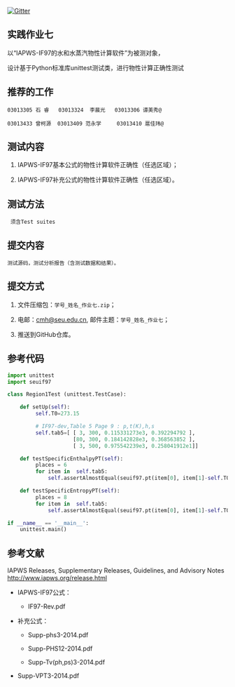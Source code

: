 
[![Gitter](https://badges.gitter.im/Py03013052/Students2016.svg)](https://gitter.im/Py03013052/Students2016?utm_source=badge&utm_medium=badge&utm_campaign=pr-badge)

## 实践作业七

以“IAPWS-IF97的水和水蒸汽物性计算软件”为被测对象，

 设计基于Python标准库unittest测试类，进行物性计算正确性测试

## 推荐的工作


    03013305 石 睿   03013324  李晨光   03013306 谭美秀@ 
    
    03013433 曾柯源  03013409 范永学     03013410 扈佳玮@

## 测试内容

1.	IAPWS-IF97基本公式的物性计算软件正确性（任选区域）；

2.	IAPWS-IF97补充公式的物性计算软件正确性（任选区域）。

## 测试方法

     须含Test suites
   
## 提交内容

    测试源码，测试分析报告（含测试数据和结果）。

## 提交方式

1. 文件压缩包：`学号_姓名_作业七.zip`；

2. 电邮：cmh@seu.edu.cn, 邮件主题：`学号_姓名_作业七`；

3. 推送到GitHub仓库。

## 参考代码

```python
import unittest
import seuif97

class Region1Test (unittest.TestCase):

    def setUp(self):
         self.T0=273.15

         # IF97-dev,Table 5 Page 9 : p,t(K),h,s
         self.tab5=[ [ 3, 300, 0.115331273e3, 0.392294792 ],
                     [80, 300, 0.184142828e3, 0.368563852 ],
                     [ 3, 500, 0.975542239e3, 0.258041912e1]]

    def testSpecificEnthalpyPT(self):
         places = 6
         for item in  self.tab5:
             self.assertAlmostEqual(seuif97.pt(item[0], item[1]-self.T0,4),item[2],places)

    def testSpecificEntropyPT(self):
         places = 8
         for item in  self.tab5:
             self.assertAlmostEqual(seuif97.pt(item[0], item[1]-self.T0,5),item[3],places)

if __name__ == '__main__':
    unittest.main()            
```

## 参考文献

 IAPWS Releases, Supplementary Releases, Guidelines, and Advisory Notes
     http://www.iapws.org/release.html

 * IAPWS-IF97公式：

    * IF97-Rev.pdf

 * 补充公式：

   * Supp-phs3-2014.pdf

   * Supp-PHS12-2014.pdf

   * Supp-Tv(ph,ps)3-2014.pdf

  * Supp-VPT3-2014.pdf

